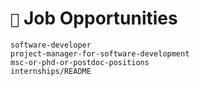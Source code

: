 # `📣` Job Opportunities

```{toctree}
software-developer
project-manager-for-software-development
msc-or-phd-or-postdoc-positions
internships/README
```


